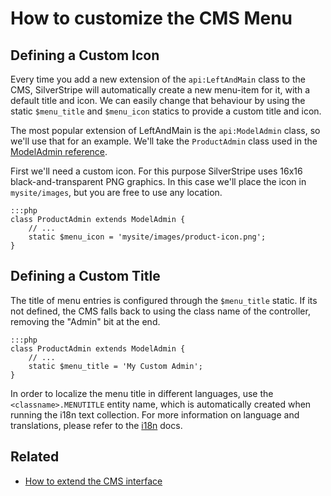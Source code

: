 # How to customize the CMS Menu #

## Defining a Custom Icon ##

Every time you add a new extension of the `api:LeftAndMain` class to the CMS, SilverStripe will automatically create a new menu-item for it, with a default title and icon.
We can easily change that behaviour by using the static `$menu_title` and `$menu_icon` statics to
provide a custom title and icon.

The most popular extension of LeftAndMain is the `api:ModelAdmin` class, so we'll use that for an example. 
We'll take the `ProductAdmin` class used in the [ModelAdmin reference](../reference/modeladmin#setup).

First we'll need a custom icon. For this purpose SilverStripe uses 16x16 black-and-transparent PNG graphics.
In this case we'll place the icon in `mysite/images`, but you are free to use any location.

	:::php
	class ProductAdmin extends ModelAdmin {
		// ...
		static $menu_icon = 'mysite/images/product-icon.png'; 
	}

## Defining a Custom Title ##

The title of menu entries is configured through the `$menu_title` static.
If its not defined, the CMS falls back to using the class name of the controller,
removing the "Admin" bit at the end.

	:::php
	class ProductAdmin extends ModelAdmin {
		// ...
		static $menu_title = 'My Custom Admin'; 
	}
 
In order to localize the menu title in different languages, use the `<classname>.MENUTITLE`
entity name, which is automatically created when running the i18n text collection.
For more information on language and translations, please refer to the [i18n](/topics/1i8n) docs.
	
## Related

 * [How to extend the CMS interface](extend-cms-interface)
